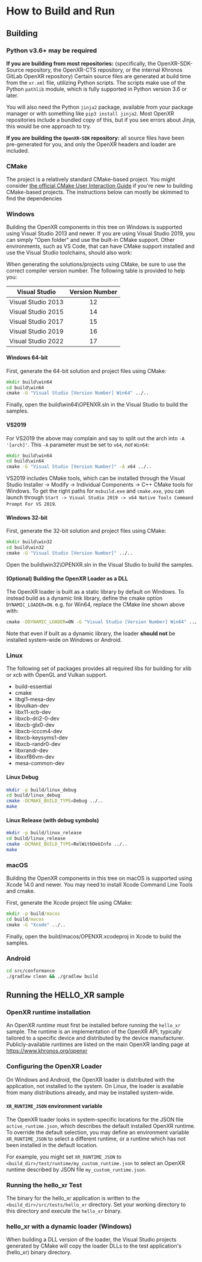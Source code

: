 # How to Build and Run

<!--
Copyright (c) 2014-2023, The Khronos Group Inc.

SPDX-License-Identifier: CC-BY-4.0
-->

## Building

### Python v3.6+ may be required

**If you are building from most repositories:** (specifically, the
OpenXR-SDK-Source repository, the OpenXR-CTS repository, or the internal Khronos
GitLab OpenXR repository) Certain source files are generated at build time from
the `xr.xml` file, utilizing Python scripts. The scripts make use of the Python
`pathlib` module, which is fully supported in Python version 3.6 or later.

You will also need the Python `jinja2` package, available from your package
manager or with something like `pip3 install jinja2`. Most OpenXR repositories
include a bundled copy of this, but if you see errors about Jinja, this would be
one approach to try.

**If you are building the `OpenXR-SDK` repository:** all source files have been
pre-generated for you, and only the OpenXR headers and loader are included.

### CMake

The project is a relatively standard CMake-based project. You
might consider
[the official CMake User Interaction Guide][cmake-user-interaction] if you're
new to building CMake-based projects. The instructions below can mostly be skimmed to find the dependencies

[cmake-user-interaction]:https://cmake.org/cmake/help/latest/guide/user-interaction/

### Windows

Building the OpenXR components in this tree on Windows is supported using Visual
Studio 2013 and newer. If you are using Visual Studio 2019, you can simply "Open
folder" and use the built-in CMake support. Other environments, such as VS Code,
that can have CMake support installed and use the Visual Studio toolchains,
should also work:

When generating the
solutions/projects using CMake, be sure to use the correct compiler version
number. The following table is provided to help you:

| Visual Studio        | Version Number |
| -------------------- |:--------------:|
| Visual Studio 2013   |       12       |
| Visual Studio 2015   |       14       |
| Visual Studio 2017   |       15       |
| Visual Studio 2019   |       16       |
| Visual Studio 2022   |       17       |

#### Windows 64-bit

First, generate the 64-bit solution and project files using CMake:

```cmd
mkdir build\win64
cd build\win64
cmake -G "Visual Studio [Version Number] Win64" ../..
```

Finally, open the build\win64\OPENXR.sln in the Visual Studio to build the samples.

#### VS2019

For VS2019 the above may complain and say to split out the arch into `-A '[arch]'`.  This `-A` parameter must be set to `x64`, *not* `Win64`:

```cmd
mkdir build\win64
cd build\win64
cmake -G "Visual Studio [Version Number]" -A x64 ../..
```

VS2019 includes CMake tools, which can be installed through the Visual Studio
Installer -> Modify -> Individual Components -> C++ CMake tools for Windows. To
get the right paths for `msbuild.exe` and `cmake.exe`, you can launch through
`Start -> Visual Studio 2019 -> x64 Native Tools Command Prompt For VS 2019`.

#### Windows 32-bit

First, generate the 32-bit solution and project files using CMake:

```cmd
mkdir build\win32
cd build\win32
cmake -G "Visual Studio [Version Number]" ../..
```

Open the build\win32\OPENXR.sln in the Visual Studio to build the samples.

#### (Optional) Building the OpenXR Loader as a DLL

The OpenXR loader is built as a static library by default on Windows. To instead
build as a dynamic link library, define the cmake option `DYNAMIC_LOADER=ON`.
e.g. for Win64, replace the CMake line shown above with:

```cmd
cmake -DDYNAMIC_LOADER=ON -G "Visual Studio [Version Number] Win64" ../..
```

Note that even if built as a dynamic library, the loader **should not** be
installed system-wide on Windows or Android.

### Linux

The following set of packages provides all required libs for building for xlib
or xcb with OpenGL and Vulkan support.

- build-essential
- cmake
- libgl1-mesa-dev
- libvulkan-dev
- libx11-xcb-dev
- libxcb-dri2-0-dev
- libxcb-glx0-dev
- libxcb-icccm4-dev
- libxcb-keysyms1-dev
- libxcb-randr0-dev
- libxrandr-dev
- libxxf86vm-dev
- mesa-common-dev

#### Linux Debug

```sh
mkdir -p build/linux_debug
cd build/linux_debug
cmake -DCMAKE_BUILD_TYPE=Debug ../..
make
```

#### Linux Release (with debug symbols)

```sh
mkdir -p build/linux_release
cd build/linux_release
cmake -DCMAKE_BUILD_TYPE=RelWithDebInfo ../..
make
```

### macOS

Building the OpenXR components in this tree on macOS is supported using Xcode
14.0 and newer. You may need to install Xcode Command Line Tools and cmake.

First, generate the Xcode project file using CMake:

```cmd
mkdir -p build/macos
cd build/macos
cmake -G "Xcode" ../..
```

Finally, open the build/macos/OPENXR.xcodeproj in Xcode to build the samples.

### Android

```sh
cd src/conformance
./gradlew clean && ./gradlew build
```

## Running the HELLO_XR sample

### OpenXR runtime installation

An OpenXR _runtime_ must first be installed before running the `hello_xr`
sample. The runtime is an implementation of the OpenXR API, typically tailored
to a specific device and distributed by the device manufacturer.
Publicly-available runtimes are listed on the main OpenXR landing page at
<https://www.khronos.org/openxr>

### Configuring the OpenXR Loader

On Windows and Android, the OpenXR loader is distributed with the application,
not installed to the system. On Linux, the loader is available from many
distributions already, and may be installed system-wide.

#### `XR_RUNTIME_JSON` environment variable

The OpenXR loader looks in system-specific locations for the JSON file
`active_runtime.json`, which describes the default installed OpenXR runtime. To
override the default selection, you may define an environment variable
`XR_RUNTIME_JSON` to select a different runtime, or a runtime which has not been
installed in the default location.

For example, you might set `XR_RUNTIME_JSON` to
`<build_dir>/test/runtime/my_custom_runtime.json` to select an OpenXR runtime
described by JSON file `my_custom_runtime.json`.

### Running the hello_xr Test

The binary for the hello_xr application is written to the
`<build_dir>/src/tests/hello_xr` directory. Set your working directory to this
directory and execute the `hello_xr` binary.

### hello_xr with a dynamic loader (Windows)

When building a DLL version of the loader, the Visual Studio projects generated
by CMake will copy the loader DLLs to the test application's (hello_xr) binary
directory.
